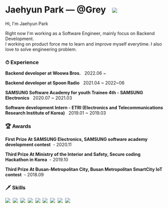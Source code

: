 # Jaehyun Park — @Grey &nbsp; <a href="https://hits.seeyoufarm.com"><img src="https://hits.seeyoufarm.com/api/count/incr/badge.svg?url=https%3A%2F%2Fgithub.com%2Fjaehyunup&count_bg=%23ED6DA3&title_bg=%2386757E&icon=github.svg&icon_color=%23E1DEDE&title=hits&edge_flat=false"/></a>
 

Hi, I'm Jaehyun Park

Right now I'm working as a Software Engineer, mainly focus on Backend Development.  
I working on product force me to learn and improve myself everytime. I also love to solve engineering problem.

### ⏱ Experience  

**Backend developer at Woowa Bros.**  &nbsp; 2022.06 ~        

**Backend developer at Spoon Radio**  &nbsp; 2021.04 ~ 2022~06       

**SAMSUNG Software Academy for youth Trainee 4th - SAMSUNG Electronics** &nbsp; 2020.07 ~ 2021.03

**Software development Intern - ETRI (Electronics and Telecommunications Research Institute of Korea)**  &nbsp; 2019.01 ~ 2019.03

### 🏆 Awards
**First Prize At SAMSUNG Electronics, SAMSUNG software academy development contest** &nbsp;- 2020.11

**Third Prize At Ministry of the Interior and Safety, Secure coding Hackathon in Korea** &nbsp;- 2019.10

**Third Prize At Busan-Metropolitan City, Busan Metropolitan SmartCity IoT contest** &nbsp;- 2018.09


### 🗡 Skills 
<a><img src="https://img.shields.io/badge/Java-3766AB?style=flat-square&logo=Java&logoColor=white"/></a>&nbsp;
<a><img src="https://img.shields.io/badge/Spring-6DB33F?style=flat-square&logo=Spring&logoColor=white"/></a>&nbsp;
<a><img src="https://img.shields.io/badge/Python-3776AB?style=flat-square&logo=Python&logoColor=white"/></a>&nbsp;
<a><img src="https://img.shields.io/badge/C++-00599C?style=flat-square&logo=C%2B%2B&logoColor=white"/></a>&nbsp;
<a><img src="https://img.shields.io/badge/C-A8B9CC?style=flat-square&logo=C&logoColor=white"/></a>&nbsp; 
<a><img src="https://img.shields.io/badge/AWS-333664?style=flat-square&logo=amazon-aws&logoColor=white"/></a>&nbsp;
<a><img src="https://img.shields.io/badge/MySQL-4479A1?style=flat-square&logo=mysql&logoColor=black"/></a>&nbsp;
<a><img src="https://img.shields.io/badge/Docker-ffffff?style=flat-square&logo=docker&logoColor=blue"/></a>&nbsp;
<a><img src="https://img.shields.io/badge/Linux-FCC624?style=flat-square&logo=linux&logoColor=black"/></a>&nbsp;

